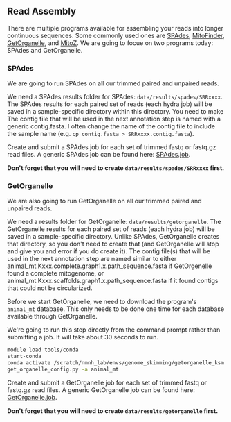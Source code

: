 ## Read Assembly
There are multiple programs available for assembling your reads into longer continuous sequences. Some commonly used ones are [SPAdes](https://github.com/ablab/spades), [MitoFinder](https://github.com/RemiAllio/MitoFinder), [GetOrganelle](https://github.com/Kinggerm/GetOrganelle), and [MitoZ](https://github.com/linzhi2013/MitoZ). We are going to focue on two programs today: SPAdes and GetOrganelle.

### SPAdes 
We are going to run SPAdes on all our trimmed paired and unpaired reads. 

We need a SPAdes results folder for SPAdes: `data/results/spades/SRRxxxx`. The SPAdes results for each paired set of reads (each hydra job) will be saved in a sample-specific directory within this directory. You need to make The contig file that will be used in the next annotation step is named with a generic contig.fasta. I often change the name of the contig file to include the sample name (e.g. `cp contig.fasta > SRRxxxx.contig.fasta`).

Create and submit a SPAdes job for each set of trimmed fastq or fastq.gz read files.
A generic SPAdes job can be found here: [SPAdes.job](https://raw.githubusercontent.com/SmithsonianWorkshops/Genome_Skimming_Workshop_LAB_2024/main/job_files/spades.job). 

**Don't forget that you will need to create `data/results/spades/SRRxxxx` first.**

### GetOrganelle
We are also going to run GetOrganelle on all our trimmed paired and unpaired reads.

We need a results folder for GetOrganelle: `data/results/getorganelle`. The GetOrganelle results for each paired set of reads (each hydra job) will be saved in a sample-specific directory. Unlike SPAdes, GetOrganelle creates that directory, so you don't need to create that (and GetOrganelle will stop and give you and error if you do create it). The contig file(s) that will be used in the next annotation step are named similar to either animal_mt.Kxxx.complete.graph1.x.path_sequence.fasta if GetOrgenelle found a complete mitogenome, or animal_mt.Kxxx.scaffolds.graph1.x.path_sequence.fasta if it found contigs that could not be circularized. 

Before we start GetOrganelle, we need to download the program's `animal_mt` database. This only needs to be done one time for each database available through GetOrganelle.

We're going to run this step directly from the command prompt rather than submitting a job. It will take about 30 seconds to run.

```bash
module load tools/conda
start-conda
conda activate /scratch/nmnh_lab/envs/genome_skimming/getorganelle_ksm
get_organelle_config.py -a animal_mt
```

Create and submit a GetOrganelle job for each set of trimmed fastq or fastq.gz read files.
A generic GetOrganelle job can be found here: [GetOrganelle.job](https://raw.githubusercontent.com/SmithsonianWorkshops/Genome_Skimming_Workshop_LAB_2024/main/job_files/getorganelle.job).

**Don't forget that you will need to create `data/results/getorganelle` first.**
